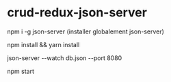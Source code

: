 # crud-redux-json-server

npm i -g json-server (installer globalement json-server)

npm install && yarn install

json-server --watch db.json --port 8080

npm start
